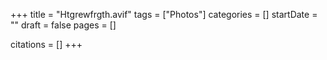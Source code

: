 +++
title = "Htgrewfrgth.avif"
tags = ["Photos"]
categories = []
startDate = ""
draft = false
pages = []

citations = []
+++
